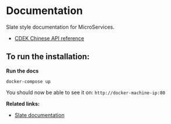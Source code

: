 # Documentation

Slate style documentation for MicroServices. 

* [CDEK Chinese API reference](http://api-help.cdek-express.cn)

## To run the installation: 

**Run the docs**

```
docker-compose up
```

You should now be able to see it on: `http://docker-machine-ip:80`



**Related links:** 

* [Slate documentation](https://github.com/tripit/slate)
